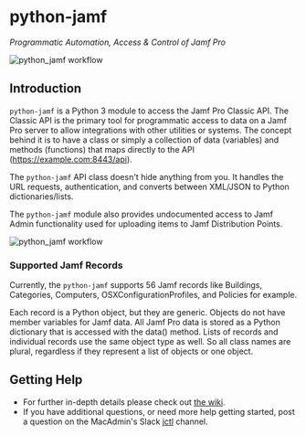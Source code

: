 # python-jamf
_Programmatic Automation, Access & Control of Jamf Pro_

![python_jamf workflow](https://github.com/univ-of-utah-marriott-library-apple/python-jamf/wiki/images/python_jamf_logo.png)

## Introduction

`python-jamf` is a Python 3 module to access the Jamf Pro Classic API. The Classic API is the primary tool for programmatic access to data on a Jamf Pro server to allow integrations with other utilities or systems. The concept behind it is to have a class or simply a collection of data (variables) and methods (functions) that maps directly to the API (https://example.com:8443/api).

The `python-jamf` API class doesn't hide anything from you. It handles the URL requests, authentication, and converts between XML/JSON to Python dictionaries/lists.

The `python-jamf` module also provides undocumented access to Jamf Admin functionality used for uploading items to Jamf Distribution Points.

![python_jamf workflow](https://github.com/univ-of-utah-marriott-library-apple/python-jamf/wiki/images/python_jamf_workflow.png)

### Supported Jamf Records

Currently, the `python-jamf` supports 56 Jamf records like Buildings, Categories, Computers, OSXConfigurationProfiles, and Policies for example.

Each record is a Python object, but they are generic. Objects do not have member variables for Jamf data. All Jamf Pro data is stored as a Python dictionary that is accessed with the data() method. Lists of records and individual records use the same object type as well. So all class names are plural, regardless if they represent a list of objects or one object.

## Getting Help

 - For further in-depth details please check out [the wiki](https://github.com/univ-of-utah-marriott-library-apple/python-jamf/wiki).
 - If you have additional questions, or need more help getting started, post a question on the MacAdmin's Slack [jctl](https://macadmins.slack.com/archives/C01C8KVV2UD) channel.
